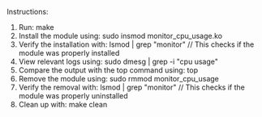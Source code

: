 Instructions:

1. Run: make
2. Install the module using: sudo insmod monitor_cpu_usage.ko
3. Verify the installation with: lsmod | grep "monitor" // This checks if the module was properly installed
4. View relevant logs using: sudo dmesg | grep -i "cpu usage"
5. Compare the output with the top command using: top
6. Remove the module using: sudo rmmod monitor_cpu_usage
7. Verify the removal with: lsmod | grep "monitor" // This checks if the module was properly uninstalled
8. Clean up with: make clean
